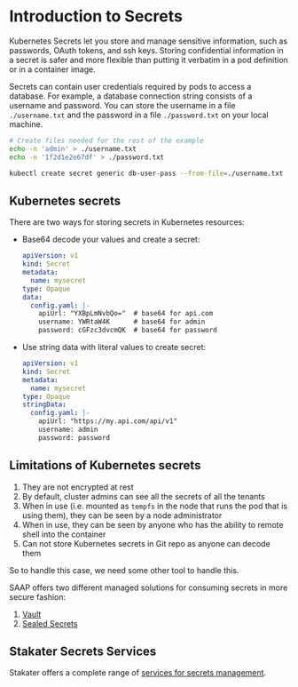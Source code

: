 # Introduction to Secrets

Kubernetes Secrets let you store and manage sensitive information, such as passwords, OAuth tokens, and ssh keys. Storing confidential information in a secret is safer and more flexible than putting it verbatim in a pod definition or in a container image.

Secrets can contain user credentials required by pods to access a database. For example, a database connection string consists of a username and password. You can store the username in a file `./username.txt` and the password in a file `./password.txt` on your local machine.

```sh
# Create files needed for the rest of the example
echo -n 'admin' > ./username.txt
echo -n '1f2d1e2e67df' > ./password.txt
```

```sh
kubectl create secret generic db-user-pass --from-file=./username.txt --from-file=./password.txt
```

## Kubernetes secrets

There are two ways for storing secrets in Kubernetes resources:

* Base64 decode your values and create a secret:

    ```yaml
    apiVersion: v1
    kind: Secret
    metadata:
      name: mysecret
    type: Opaque
    data:
      config.yaml: |-
        apiUrl: "YXBpLmNvbQo="  # base64 for api.com
        username: YWRtaW4K      # base64 for admin
        password: cGFzc3dvcmQK  # base64 for password
    ```

* Use string data with literal values to create secret:

    ```yaml
    apiVersion: v1
    kind: Secret
    metadata:
      name: mysecret
    type: Opaque
    stringData:
      config.yaml: |-
        apiUrl: "https://my.api.com/api/v1"
        username: admin
        password: password
    ```

## Limitations of Kubernetes secrets

1. They are not encrypted at rest
1. By default, cluster admins can see all the secrets of all the tenants
1. When in use (i.e. mounted as `tempfs` in the node that runs the pod that is using them), they can be seen by a node administrator
1. When in use, they can be seen by anyone who has the ability to remote shell into the container
1. Can not store Kubernetes secrets in Git repo as anyone can decode them

So to handle this case, we need some other tool to handle this.

SAAP offers two different managed solutions for consuming secrets in more secure fashion:

1. [Vault](vault.md)
1. [Sealed Secrets](sealed-secrets.md)

## Stakater Secrets Services

Stakater offers a complete range of [services for secrets management](services.md).
